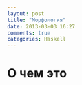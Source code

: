 ```yaml
---
layout: post
title: "Морфология"
date: 2013-03-03 16:27
comments: true
categories: Haskell 
---
```



О чем это
======